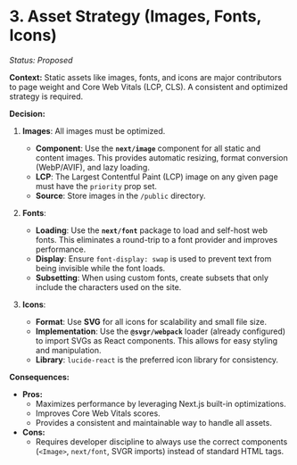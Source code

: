 # 3. Asset Strategy (Images, Fonts, Icons)

*Status: Proposed*

**Context:**
Static assets like images, fonts, and icons are major contributors to page weight and Core Web Vitals (LCP, CLS). A consistent and optimized strategy is required.

**Decision:**

1.  **Images**: All images must be optimized.
    - **Component**: Use the **`next/image`** component for all static and content images. This provides automatic resizing, format conversion (WebP/AVIF), and lazy loading.
    - **LCP**: The Largest Contentful Paint (LCP) image on any given page must have the `priority` prop set.
    - **Source**: Store images in the `/public` directory.

2.  **Fonts**:
    - **Loading**: Use the **`next/font`** package to load and self-host web fonts. This eliminates a round-trip to a font provider and improves performance.
    - **Display**: Ensure `font-display: swap` is used to prevent text from being invisible while the font loads.
    - **Subsetting**: When using custom fonts, create subsets that only include the characters used on the site.

3.  **Icons**:
    - **Format**: Use **SVG** for all icons for scalability and small file size.
    - **Implementation**: Use the **`@svgr/webpack`** loader (already configured) to import SVGs as React components. This allows for easy styling and manipulation.
    - **Library**: `lucide-react` is the preferred icon library for consistency.

**Consequences:**
- **Pros:**
  - Maximizes performance by leveraging Next.js built-in optimizations.
  - Improves Core Web Vitals scores.
  - Provides a consistent and maintainable way to handle all assets.
- **Cons:**
  - Requires developer discipline to always use the correct components (`<Image>`, `next/font`, SVGR imports) instead of standard HTML tags.
